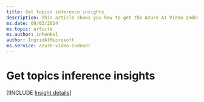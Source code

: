 ```yaml
---
title: Get topics inference insights  
description: This article shows you how to get the Azure AI Video Indexer topics inference insights.
ms.date: 09/03/2024
ms.topic: article
ms.author: inhenkel
author: IngridAtMicrosoft
ms.service: azure-video-indexer
---
```


# Get topics inference insights

[!INCLUDE [Insight details](./includes/topics-inference.md)]
